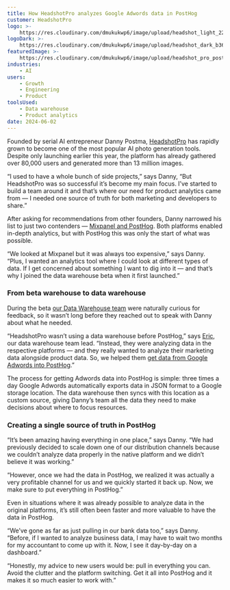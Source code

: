 ```yaml
---
title: How HeadshotPro analyzes Google Adwords data in PostHog
customer: HeadshotPro
logo: >-
    https://res.cloudinary.com/dmukukwp6/image/upload/headshot_light_22c5a2ce27.png
logoDark: >-
    https://res.cloudinary.com/dmukukwp6/image/upload/headshot_dark_b36935a453.png
featuredImage: >-
    https://res.cloudinary.com/dmukukwp6/image/upload/headshot_pro_posthog_56e4ed68be.png
industries:
    - AI
users:
    - Growth
    - Engineering
    - Product
toolsUsed:
    - Data warehouse
    - Product analytics
date: 2024-06-02
---
```


Founded by serial AI entrepreneur Danny Postma, [HeadshotPro](https://www.headshotpro.com/) has rapidly grown to become one of the most popular AI photo generation tools. Despite only launching earlier this year, the platform has already gathered over 80,000 users and generated more than 13 million images.

“I used to have a whole bunch of side projects,” says Danny, “But HeadshotPro was so successful it’s become my main focus. I’ve started to build a team around it and that’s where our need for product analytics came from — I needed one source of truth for both marketing and developers to share.”

After asking for recommendations from other founders, Danny narrowed his list to just two contenders — [Mixpanel and PostHog](/blog/posthog-vs-mixpanel). Both platforms enabled in-depth analytics, but with PostHog this was only the start of what was possible.

“We looked at Mixpanel but it was always too expensive,” says Danny. “Plus, I wanted an analytics tool where I could look at different types of data. If I get concerned about something I want to dig into it — and that’s why I joined the data warehouse beta when it first launched.”

### From beta warehouse to data warehouse

During the beta [our Data Warehouse team](/teams/data-warehouse) were naturally curious for feedback, so it wasn’t long before they reached out to speak with Danny about what he needed.

“HeadshotPro wasn’t using a data warehouse before PostHog,” says [Eric](/community/profiles/30209), our data warehouse team lead. “Instead, they were analyzing data in the respective platforms — and they really wanted to analyze their marketing data alongside product data. So, we helped them [get data from Google Adwords into PostHog](/docs/data-warehouse/tutorials).”

<BorderWrapper>
<Quote
    imageSource="/images/customers/eric.png"
    size="md"
    name="Eric Duong"
    title="Software Engineer & Data Warehouse Team Lead, PostHog"
    quote={`“Many teams could benefit from following Danny’s lead and bringing advertising data into PostHog and starting to track advertising performance alongside product usage.”`}
/>
</BorderWrapper>

The process for getting Adwords data into PostHog is simple: three times a day Google Adwords automatically exports data in JSON format to a Google storage location. The data warehouse then syncs with this location as a custom source, giving Danny’s team all the data they need to make decisions about where to focus resources.

### Creating a single source of truth in PostHog

“It’s been amazing having everything in one place,” says Danny. “We had previously decided to scale down one of our distribution channels because we couldn’t analyze data properly in the native platform and we didn’t believe it was working.”

“However, once we had the data in PostHog, we realized it was actually a very profitable channel for us and we quickly started it back up. Now, we make sure to put everything in PostHog.”

Even in situations where it was already possible to analyze data in the original platforms, it’s still often been faster and more valuable to have the data in PostHog.

“We’ve gone as far as just pulling in our bank data too,” says Danny. “Before, if I wanted to analyze business data, I may have to wait two months for my accountant to come up with it. Now, I see it day-by-day on a dashboard.”

“Honestly, my advice to new users would be: pull in everything you can. Avoid the clutter and the platform switching. Get it all into PostHog and it makes it so much easier to work with.”
